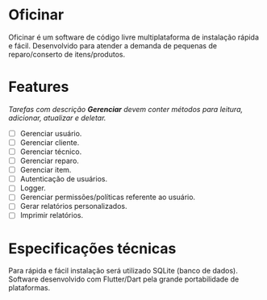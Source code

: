 # Oficinar

Oficinar é um software de código livre multiplataforma de instalação rápida e fácil. Desenvolvido para atender a demanda de pequenas de reparo/conserto de itens/produtos.

# Features
*Tarefas com descrição **Gerenciar** devem conter métodos para leitura, adicionar, atualizar e deletar.*

- [ ] Gerenciar usuário.
- [ ] Gerenciar cliente.
- [ ] Gerenciar técnico.
- [ ] Gerenciar reparo.
- [ ] Gerenciar item.
- [ ] Autenticação de usuários.
- [ ] Logger.
- [ ] Gerenciar permissões/políticas referente ao usuário.
- [ ] Gerar relatórios personalizados.
- [ ] Imprimir relatórios.

# Especificações técnicas
Para rápida e fácil instalação será utilizado SQLite (banco de dados). Software desenvolvido com Flutter/Dart pela grande portabilidade de plataformas. 